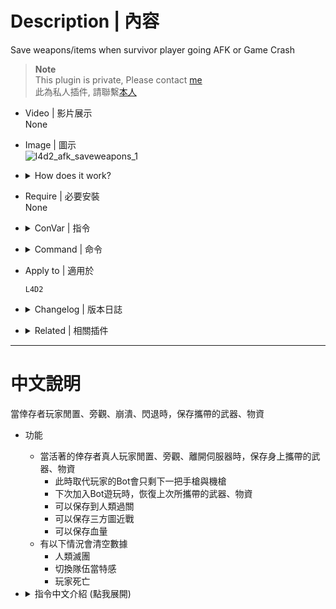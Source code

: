 # Description | 內容
Save weapons/items when survivor player going AFK or Game Crash

> __Note__ <br/>
This plugin is private, Please contact [me](https://github.com/fbef0102/Game-Private_Plugin#私人插件列表-private-plugins-list)<br/>
此為私人插件, 請聯繫[本人](https://github.com/fbef0102/Game-Private_Plugin#私人插件列表-private-plugins-list)

* Video | 影片展示
<br/>None

* Image | 圖示
	<br/>![l4d2_afk_saveweapons_1](image/l4d2_afk_saveweapons_1.gif)

* <details><summary>How does it work?</summary>

	* When real survivor alive players going afk or spec, save his all weapons and items
		* Bot who replaced player only have pistol and smg
		* After go back to take over survivor，restore his all weapons and items
		* Can save to next stage in coop/realism
		* Can save melee weapons
		* Can save health over 100hp
	* Clean up backup data if
		* Survivor wipe out
		* Switch into infected team
		* Take over dead survivor
</details>

* Require | 必要安裝
<br/>None

* <details><summary>ConVar | 指令</summary>

	* cfg/sourcemod/l4d2_afk_saveweapons.cfg
		```php
		// 0=Plugin off, 1=Plugin on.
		l4d2_afk_saveweapons_enable "1"

		// How message displays. (0: Disable, 1:In chat, 2: In Hint Box, 3: In center text)
		l4d2_afk_saveweapons_announce_type "1"

		// If 1, Save Weapons/Items/Health when player going afk
		l4d2_afk_saveweapons_going_afk "1"

		// Save Weapons/Items/Health when the alive survivor player 1=Left the server, 2=Game crash (3=Both, 0=Off)
		l4d2_afk_saveweapons_disconnect "2"

		// If 1, save health and restore. (can save >100 hp)
		l4d2_afk_saveweapons_save_health "0"
		```
</details>

* <details><summary>Command | 命令</summary>
	
	None
</details>

* Apply to | 適用於
	```
	L4D2
	```

* <details><summary>Changelog | 版本日誌</summary>

	* v1.3 (2024-7-7)
		* Save health
		* Update cvars

	* v1.2 (2024-5-5)
		* Update cvars

	* v1.1 (2024-4-30)
		* Save weapons/items if player crash during the game.
	    * Update cvars

	* v1.0 (2024-3-29)
	    * Initial Release
</details>

* <details><summary>Related | 相關插件</summary>

	1. [l4d2_ty_saveweapons](https://github.com/fbef0102/L4D2-Plugins/tree/master/l4d2_ty_saveweapons): L4D2 coop save weapon when map transition if more than 4 players
	    * 當伺服器有5+以上玩家遊玩戰役、寫實時，保存他們過關時的血量以及攜帶的武器、物資
</details>

- - - -
# 中文說明
當倖存者玩家閒置、旁觀、崩潰、閃退時，保存攜帶的武器、物資

* 功能
	* 當活著的倖存者真人玩家閒置、旁觀、離開伺服器時，保存身上攜帶的武器、物資
		* 此時取代玩家的Bot會只剩下一把手槍與機槍
		* 下次加入Bot遊玩時，恢復上次所攜帶的武器、物資
		* 可以保存到人類過關
		* 可以保存三方圖近戰
		* 可以保存血量
	* 有以下情況會清空數據
		* 人類滅團
		* 切換隊伍當特感
		* 玩家死亡

* <details><summary>指令中文介紹 (點我展開)</summary>

	* cfg/sourcemod/l4d2_afk_saveweapons.cfg
		```php
		// 0=關閉插件, 1=啟動插件
		l4d2_afk_saveweapons_enable "1"

		// 武器、物資、血量恢復提示該如何顯示. (0: 不提示, 1: 聊天框, 2: 黑底白字框, 3: 螢幕正中間)
		l4d2_afk_saveweapons_announce_type "1"

		// 為1時，倖存者真人玩家閒置、旁觀時，保存身上攜帶的武器、物資、血量
		l4d2_afk_saveweapons_going_afk "1"

		// 下列何種離線情況，保存身上攜帶的武器、物資、血量。1=玩家離開伺服器時, 2=玩家遊戲崩潰或閃退時
		// 3=兩者都適用, 0=關閉此功能
		l4d2_afk_saveweapons_disconnect "2"

		// 為1時，保存血量與倒地狀態 (可保存超過100HP)
		l4d2_afk_saveweapons_save_health "0"
		```
</details>
